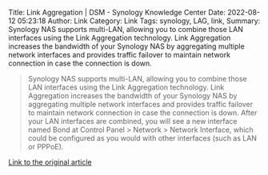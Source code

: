Title: Link Aggregation | DSM - Synology Knowledge Center
Date: 2022-08-12 05:23:18
Author: Link
Category: Link
Tags: synology, LAG, link, 
Summary: Synology NAS supports multi-LAN, allowing you to combine those LAN interfaces using the Link Aggregation technology. Link Aggregation increases the bandwidth of your Synology NAS by aggregating multiple network interfaces and provides traffic failover to maintain network connection in case the connection is down.

> Synology NAS supports multi-LAN, allowing you to combine those LAN interfaces using the Link Aggregation technology. Link Aggregation increases the bandwidth of your Synology NAS by aggregating multiple network interfaces and provides traffic failover to maintain network connection in case the connection is down.
> After your LAN interfaces are combined, you will see a new interface named Bond at Control Panel > Network > Network Interface, which could be configured as you would with other interfaces (such as LAN or PPPoE).

[Link to the original article](https://kb.synology.com/en-global/DSM/help/DSM/AdminCenter/connection_network_linkaggr?version=7)
